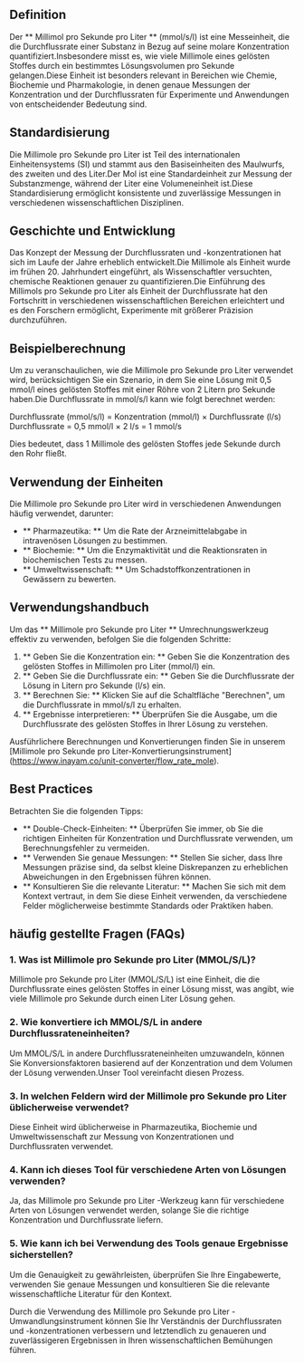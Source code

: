 ## Definition

Der ** Millimol pro Sekunde pro Liter ** (mmol/s/l) ist eine Messeinheit, die die Durchflussrate einer Substanz in Bezug auf seine molare Konzentration quantifiziert.Insbesondere misst es, wie viele Millimole eines gelösten Stoffes durch ein bestimmtes Lösungsvolumen pro Sekunde gelangen.Diese Einheit ist besonders relevant in Bereichen wie Chemie, Biochemie und Pharmakologie, in denen genaue Messungen der Konzentration und der Durchflussraten für Experimente und Anwendungen von entscheidender Bedeutung sind.

## Standardisierung

Die Millimole pro Sekunde pro Liter ist Teil des internationalen Einheitensystems (SI) und stammt aus den Basiseinheiten des Maulwurfs, des zweiten und des Liter.Der Mol ist eine Standardeinheit zur Messung der Substanzmenge, während der Liter eine Volumeneinheit ist.Diese Standardisierung ermöglicht konsistente und zuverlässige Messungen in verschiedenen wissenschaftlichen Disziplinen.

## Geschichte und Entwicklung

Das Konzept der Messung der Durchflussraten und -konzentrationen hat sich im Laufe der Jahre erheblich entwickelt.Die Millimole als Einheit wurde im frühen 20. Jahrhundert eingeführt, als Wissenschaftler versuchten, chemische Reaktionen genauer zu quantifizieren.Die Einführung des Millimols pro Sekunde pro Liter als Einheit der Durchflussrate hat den Fortschritt in verschiedenen wissenschaftlichen Bereichen erleichtert und es den Forschern ermöglicht, Experimente mit größerer Präzision durchzuführen.

## Beispielberechnung

Um zu veranschaulichen, wie die Millimole pro Sekunde pro Liter verwendet wird, berücksichtigen Sie ein Szenario, in dem Sie eine Lösung mit 0,5 mmol/l eines gelösten Stoffes mit einer Röhre von 2 Litern pro Sekunde haben.Die Durchflussrate in mmol/s/l kann wie folgt berechnet werden:

Durchflussrate (mmol/s/l) = Konzentration (mmol/l) × Durchflussrate (l/s)
Durchflussrate = 0,5 mmol/l × 2 l/s = 1 mmol/s

Dies bedeutet, dass 1 Millimole des gelösten Stoffes jede Sekunde durch den Rohr fließt.

## Verwendung der Einheiten

Die Millimole pro Sekunde pro Liter wird in verschiedenen Anwendungen häufig verwendet, darunter:

- ** Pharmazeutika: ** Um die Rate der Arzneimittelabgabe in intravenösen Lösungen zu bestimmen.
- ** Biochemie: ** Um die Enzymaktivität und die Reaktionsraten in biochemischen Tests zu messen.
- ** Umweltwissenschaft: ** Um Schadstoffkonzentrationen in Gewässern zu bewerten.

## Verwendungshandbuch

Um das ** Millimole pro Sekunde pro Liter ** Umrechnungswerkzeug effektiv zu verwenden, befolgen Sie die folgenden Schritte:

1. ** Geben Sie die Konzentration ein: ** Geben Sie die Konzentration des gelösten Stoffes in Millimolen pro Liter (mmol/l) ein.
2. ** Geben Sie die Durchflussrate ein: ** Geben Sie die Durchflussrate der Lösung in Litern pro Sekunde (l/s) ein.
3. ** Berechnen Sie: ** Klicken Sie auf die Schaltfläche "Berechnen", um die Durchflussrate in mmol/s/l zu erhalten.
4. ** Ergebnisse interpretieren: ** Überprüfen Sie die Ausgabe, um die Durchflussrate des gelösten Stoffes in Ihrer Lösung zu verstehen.

Ausführlichere Berechnungen und Konvertierungen finden Sie in unserem [Millimole pro Sekunde pro Liter-Konvertierungsinstrument] (https://www.inayam.co/unit-converter/flow_rate_mole).

## Best Practices

Betrachten Sie die folgenden Tipps:

- ** Double-Check-Einheiten: ** Überprüfen Sie immer, ob Sie die richtigen Einheiten für Konzentration und Durchflussrate verwenden, um Berechnungsfehler zu vermeiden.
- ** Verwenden Sie genaue Messungen: ** Stellen Sie sicher, dass Ihre Messungen präzise sind, da selbst kleine Diskrepanzen zu erheblichen Abweichungen in den Ergebnissen führen können.
- ** Konsultieren Sie die relevante Literatur: ** Machen Sie sich mit dem Kontext vertraut, in dem Sie diese Einheit verwenden, da verschiedene Felder möglicherweise bestimmte Standards oder Praktiken haben.

## häufig gestellte Fragen (FAQs)

### 1. Was ist Millimole pro Sekunde pro Liter (MMOL/S/L)?
Millimole pro Sekunde pro Liter (MMOL/S/L) ist eine Einheit, die die Durchflussrate eines gelösten Stoffes in einer Lösung misst, was angibt, wie viele Millimole pro Sekunde durch einen Liter Lösung gehen.

### 2. Wie konvertiere ich MMOL/S/L in andere Durchflussrateneinheiten?
Um MMOL/S/L in andere Durchflussrateneinheiten umzuwandeln, können Sie Konversionsfaktoren basierend auf der Konzentration und dem Volumen der Lösung verwenden.Unser Tool vereinfacht diesen Prozess.

### 3. In welchen Feldern wird der Millimole pro Sekunde pro Liter üblicherweise verwendet?
Diese Einheit wird üblicherweise in Pharmazeutika, Biochemie und Umweltwissenschaft zur Messung von Konzentrationen und Durchflussraten verwendet.

### 4. Kann ich dieses Tool für verschiedene Arten von Lösungen verwenden?
Ja, das Millimole pro Sekunde pro Liter -Werkzeug kann für verschiedene Arten von Lösungen verwendet werden, solange Sie die richtige Konzentration und Durchflussrate liefern.

### 5. Wie kann ich bei Verwendung des Tools genaue Ergebnisse sicherstellen?
Um die Genauigkeit zu gewährleisten, überprüfen Sie Ihre Eingabewerte, verwenden Sie genaue Messungen und konsultieren Sie die relevante wissenschaftliche Literatur für den Kontext.

Durch die Verwendung des Millimole pro Sekunde pro Liter -Umwandlungsinstrument können Sie Ihr Verständnis der Durchflussraten und -konzentrationen verbessern und letztendlich zu genaueren und zuverlässigeren Ergebnissen in Ihren wissenschaftlichen Bemühungen führen.